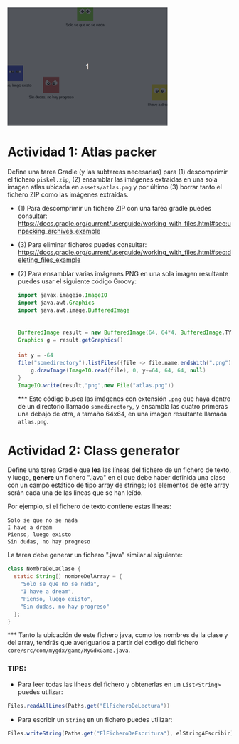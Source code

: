<img src="cuadraditos3.gif" width="360" />

# Actividad 1: Atlas packer
Define una tarea Gradle (y las subtareas necesarias) para
(1) descomprimir el fichero `piskel.zip`, (2) ensamblar las imágenes 
extraídas en una sola imagen atlas ubicada en `assets/atlas.png` y por 
último (3) borrar tanto el fichero ZIP como las imágenes extraídas.

* (1) Para descomprimir un fichero ZIP con una tarea gradle puedes consultar:
https://docs.gradle.org/current/userguide/working_with_files.html#sec:unpacking_archives_example


* (3) Para eliminar ficheros puedes consultar:
https://docs.gradle.org/current/userguide/working_with_files.html#sec:deleting_files_example


* (2) Para ensamblar varias imágenes PNG en una sola imagen resultante puedes usar el siguiente código Groovy:
    ```groovy
    import javax.imageio.ImageIO
    import java.awt.Graphics
    import java.awt.image.BufferedImage
    
    
    BufferedImage result = new BufferedImage(64, 64*4, BufferedImage.TYPE_INT_RGB)
    Graphics g = result.getGraphics()
    
    int y = -64
    file("somedirectory").listFiles({file -> file.name.endsWith(".png")} as FileFilter).each {file ->
        g.drawImage(ImageIO.read(file), 0, y+=64, 64, 64, null)
    }
    ImageIO.write(result,"png",new File("atlas.png"))
    ```
    *** Este código busca las imágenes con extensión `.png` que haya dentro de un directorio llamado 
`somedirectory`, y ensambla las cuatro primeras una debajo de otra, a tamaño 64x64, en una imagen resultante
llamada `atlas.png`.

# Actividad 2: Class generator

Define una tarea Gradle que **lea** las líneas del fichero de un fichero de texto, 
y luego, **genere** un fichero ".java" en el que debe haber definida una clase con un campo
estático de tipo array de strings; los elementos de este array serán cada una de las
lineas que se han leído.

Por ejemplo, si el fichero de texto contiene estas líneas:
```
Solo se que no se nada
I have a dream
Pienso, luego existo
Sin dudas, no hay progreso
```

La tarea debe generar un fichero ".java" similar al siguiente:
```java
class NombreDeLaClase {
  static String[] nombreDelArray = {
    "Solo se que no se nada",
    "I have a dream",
    "Pienso, luego existo",
    "Sin dudas, no hay progreso"
  };
}
```
*** Tanto la ubicación de este fichero java, como los nombres de la clase y del array, tendrás 
que averiguarlos a partir del codigo del fichero `core/src/com/mygdx/game/MyGdxGame.java`.

### TIPS:
* Para leer todas las líneas del fichero y obtenerlas en un `List<String>` puedes utilizar:

```java
Files.readAllLines(Paths.get("ElFicheroDeLectura"))
```

* Para escribir un `String` en un fichero puedes utilizar:

```java
Files.writeString(Paths.get("ElFicheroDeEscritura"), elStringAEscribir)
```
